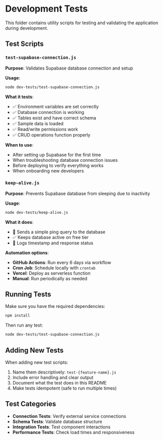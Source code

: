 # Development Tests

This folder contains utility scripts for testing and validating the application during development.

## Test Scripts

### `test-supabase-connection.js`
**Purpose**: Validates Supabase database connection and setup

**Usage**:
```bash
node dev-tests/test-supabase-connection.js
```

**What it tests**:
- ✅ Environment variables are set correctly
- ✅ Database connection is working
- ✅ Tables exist and have correct schema
- ✅ Sample data is loaded
- ✅ Read/write permissions work
- ✅ CRUD operations function properly

**When to use**:
- After setting up Supabase for the first time
- When troubleshooting database connection issues
- Before deploying to verify everything works
- When onboarding new developers

### `keep-alive.js`
**Purpose**: Prevents Supabase database from sleeping due to inactivity

**Usage**:
```bash
node dev-tests/keep-alive.js
```

**What it does**:
- 🏓 Sends a simple ping query to the database
- ✅ Keeps database active on free tier
- 📝 Logs timestamp and response status

**Automation options**:
- **GitHub Actions**: Run every 6 days via workflow
- **Cron Job**: Schedule locally with `crontab`
- **Vercel**: Deploy as serverless function
- **Manual**: Run periodically as needed

## Running Tests

Make sure you have the required dependencies:
```bash
npm install
```

Then run any test:
```bash
node dev-tests/test-supabase-connection.js
```

## Adding New Tests

When adding new test scripts:
1. Name them descriptively: `test-{feature-name}.js`
2. Include error handling and clear output
3. Document what the test does in this README
4. Make tests idempotent (safe to run multiple times)

## Test Categories

- **Connection Tests**: Verify external service connections
- **Schema Tests**: Validate database structure
- **Integration Tests**: Test component interactions
- **Performance Tests**: Check load times and responsiveness
